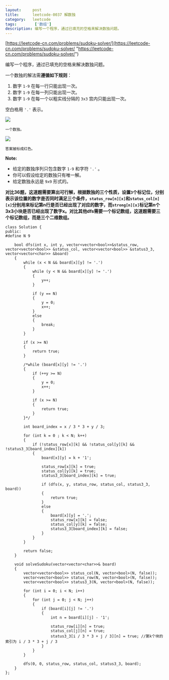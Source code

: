 ```yaml
---
layout:     post
title:      leetcode-0037 解数独
category:   leetcode
tags:        ['数组']
description: 编写一个程序，通过已填充的空格来解决数独问题。
---
```


[https://leetcode-cn.com/problems/sudoku-solver/](https://leetcode-cn.com/problems/sudoku-solver/ "https://leetcode-cn.com/problems/sudoku-solver/")

<div class="notranslate"><p>编写一个程序，通过已填充的空格来解决数独问题。</p>

<p>一个数独的解法需<strong>遵循如下规则</strong>：</p>

<ol>
	<li>数字&nbsp;<code>1-9</code>&nbsp;在每一行只能出现一次。</li>
	<li>数字&nbsp;<code>1-9</code>&nbsp;在每一列只能出现一次。</li>
	<li>数字&nbsp;<code>1-9</code>&nbsp;在每一个以粗实线分隔的&nbsp;<code>3x3</code>&nbsp;宫内只能出现一次。</li>
</ol>

<p>空白格用&nbsp;<code>'.'</code>&nbsp;表示。</p>

<p><img src="http://upload.wikimedia.org/wikipedia/commons/thumb/f/ff/Sudoku-by-L2G-20050714.svg/250px-Sudoku-by-L2G-20050714.svg.png"></p>

<p><small>一个数独。</small></p>

<p><img src="http://upload.wikimedia.org/wikipedia/commons/thumb/3/31/Sudoku-by-L2G-20050714_solution.svg/250px-Sudoku-by-L2G-20050714_solution.svg.png"></p>

<p><small>答案被标成红色。</small></p>

<p><strong>Note:</strong></p>

<ul>
	<li>给定的数独序列只包含数字&nbsp;<code>1-9</code>&nbsp;和字符&nbsp;<code>'.'</code>&nbsp;。</li>
	<li>你可以假设给定的数独只有唯一解。</li>
	<li>给定数独永远是&nbsp;<code>9x9</code>&nbsp;形式的。</li>
</ul>
</div>

<strong>对比36题，这道题需要算出可行解，根据数独的三个性质，设置`3`个标记位，分别表示该位置的数字是否同时满足三个条件，`status_row[n][x]`和`status_col[n][x]`分别用来标记第n行是否已经出现了对应的数字，而`strong[n][x]`标记第n个3x3小块是否已经出现了数字x。对比其他dfs需要一个标记数组，这道题需要三个标记数组，而是三个二维数组。</strong>

	class Solution {
	public:
	#define N 9

	    bool dfs(int x, int y, vector<vector<bool>>&status_row, vector<vector<bool>> &status_col, vector<vector<bool>> &status3_3, vector<vector<char>> &board)
	    {
	        while (x < N && board[x][y] != '.')
	        {
	            while (y < N && board[x][y] != '.')
	            {
	                y++;
	            }
	            
	            if (y == N)
	            {
	                y = 0;
	                x++;
	            }
	            else
	            {
	                break;
	            }
	        }
	
	        if (x >= N)          
	        {
	            return true;
	        }
	
	        /*while (board[x][y] != '.')
	        {
	            if (++y >= N)
	            {
	                y = 0; 
	                x++;
	            } 
	
	            if (x >= N)          
	            {
	                return true;
	            }
	        }*/
	      
	        int board_index = x / 3 * 3 + y / 3;
	
	        for (int k = 0 ; k < N; k++)
	        {
	            if (!status_row[x][k] && !status_col[y][k] && !status3_3[board_index][k])
	            {
	                board[x][y] = k + '1';
	
	                status_row[x][k] = true;
	                status_col[y][k] = true;
	                status3_3[board_index][k] = true;
	                
	                if (dfs(x, y, status_row, status_col, status3_3, board))
	                {
	                    return true;
	                }
	                else
	                {
	                    board[x][y] = '.';
	                    status_row[x][k] = false;
	                    status_col[y][k] = false;
	                    status3_3[board_index][k] = false;
	                }
	            }
	        }
	
	        return false;
	    }
	
	    void solveSudoku(vector<vector<char>>& board) 
	    {
	        vector<vector<bool>> status_col(N, vector<bool>(N, false));
	        vector<vector<bool>> status_row(N, vector<bool>(N, false));
	        vector<vector<bool>> status3_3(N, vector<bool>(N, false));
	
	        for (int i = 0; i < N; i++)
	        {
	            for (int j = 0; j < N; j++)
	            {
	                if (board[i][j] != '.')
	                {
	                    int n = board[i][j] - '1';
	
	                    status_row[i][n] = true;        
	                    status_col[j][n] = true;
	                    status3_3[i / 3 * 3 + j / 3][n] = true; //第k个块的索引为 i / 3 * 3 + j / 3
	                }
	            }
	        }
	
	        dfs(0, 0, status_row, status_col, status3_3, board);
		}
	};